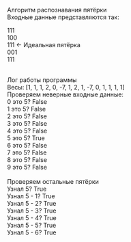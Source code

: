 Алгоритм распознавания пятёрки <br>
Входные данные представляются так: <br>

111 <br>
100 <br>
111    <- Идеальная пятёрка <br>
001 <br>
111<br>


<br>
Лог работы программы
<br>
Весы: [1, 1, 1, 2, 0, -7, 1, 2, 1, -7, 0, 1, 1, 1, 1]
<br>
Проверяем неверные входные данные:<br>
0 это 5?  False<br>
1 это 5?  False<br>
2 это 5?  False<br>
3 это 5?  False<br>
4 это 5?  False<br>
5 это 5?  True<br>
6 это 5?  False<br>
7 это 5?  False<br>
8 это 5?  False<br>
9 это 5?  False<br>
<br>
Проверяем остальные пятёрки
<br>
Узнал 5?  True<br>
Узнал 5 - 1?  True<br>
Узнал 5 - 2?  True<br>
Узнал 5 - 3?  True<br>
Узнал 5 - 4?  True<br>
Узнал 5 - 5?  True<br>
Узнал 5 - 6?  True<br>
